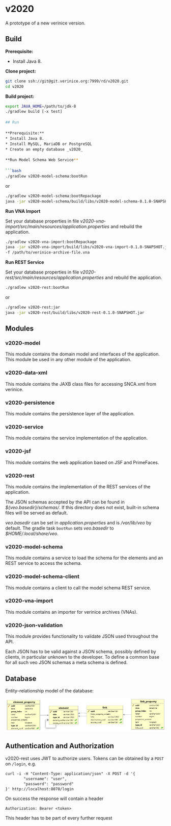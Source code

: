 # v2020

A prototype of a new verinice version.

## Build

**Prerequisite:**
* Install Java 8.

**Clone project:**

```bash
git clone ssh://git@git.verinice.org:7999/rd/v2020.git
cd v2020
```

**Build project:**

```bash
export JAVA_HOME=/path/to/jdk-8
./gradlew build [-x test]

## Run

**Prerequisite:**
* Install Java 8.
* Install MySQL, MariaDB or PostgreSQL
* Create an empty database _v2020_

**Run Model Schema Web Service**

```bash
./gradlew v2020-model-schema:bootRun
```

or

```bash
./gradlew v2020-model-schema:bootRepackage
java -jar v2020-model-schema/build/libs/v2020-model-schema-0.1.0-SNAPSHOT-exec.jar
```

**Run VNA Import**

Set your database properties in file _v2020-vna-import/src/main/resources/application.properties_ and rebuild the application.

```bash
./gradlew v2020-vna-import:bootRepackage
java -jar v2020-vna-import/build/libs/v2020-vna-import-0.1.0-SNAPSHOT.jar \
-f /path/to/verinice-archive-file.vna
```

**Run REST Service**

Set your database properties in file _v2020-rest/src/main/resources/application.properties_ and rebuild the application.


```bash
./gradlew v2020-rest:bootRun
```

or

```bash
./gradlew v2020-rest:jar
java -jar v2020-rest/build/libs/v2020-rest-0.1.0-SNAPSHOT.jar
```

## Modules

### v2020-model
This module contains the domain model and interfaces of the application. This module be used in any other module of the application.  

### v2020-data-xml
This module contains the JAXB class files for accessing SNCA.xml from verinice.

### v2020-persistence
This module contains the persistence layer of the application.

### v2020-service
This module contains the service implementation of the application.

### v2020-jsf
This module contains the web application based on JSF and PrimeFaces.

### v2020-rest
This module contains the implementation of the REST services of the application.

The JSON schemas accepted by the API can be found in *${veo.basedir}/schemas/*. If this directory
does not exist, built-in schema files will be served as default.

*veo.basedir* can be set in *application.properties* and is */var/lib/veo* by
default. The gradle task `bootRun` sets *veo.basedir* to
*$HOME/.local/share/veo*.

### v2020-model-schema
This module contains a service to load the schema for the elements and an REST service to access the schema.

### v2020-model-schema-client
This module contains a client to call the model schema REST service.

### v2020-vna-import
This module contains an importer for verinice archives (VNAs).

### v2020-json-validation
This module provides functionality to validate JSON used throughout the API.

Each JSON has to be valid against a JSON schema, possibly defined by clients,
in particular unknown to the developer. To define a common base for all such
veo JSON schemas a meta schema is defined.

## Database
Entity–relationship model of the database:

![ERM of the the database](v2020-persistence/src/main/sql/database-erm.png)

## Authentication and Authorization
v2020-rest uses JWT to authorize users. Tokens can be obtained by a `POST` on `/login`, e.g.

	curl -i -H "Content-Type: application/json" -X POST -d '{
			"username": "user",
			"password": "password"
	}' http://localhost:8070/login

On success the response will contain a header

	Authorization: Bearer <token>

This header has to be part of every further request

